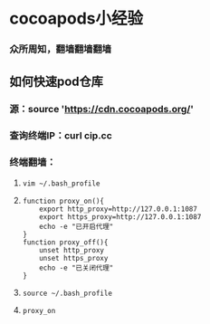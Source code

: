 # cocoapods小经验

### 众所周知，翻墙翻墙翻墙



## 如何快速pod仓库

### 源：source 'https://cdn.cocoapods.org/'



### 查询终端IP：curl cip.cc



### 终端翻墙：

1. ```visual basic
   vim ~/.bash_profile
   ```

2. ```visual basic
   function proxy_on(){
       export http_proxy=http://127.0.0.1:1087
       export https_proxy=http://127.0.0.1:1087
       echo -e "已开启代理"
   }
   function proxy_off(){
       unset http_proxy
       unset https_proxy
       echo -e "已关闭代理"
   }
   ```

3. ```visual basic
   source ~/.bash_profile
   ```

4. ```visual basic
   proxy_on
   ```

